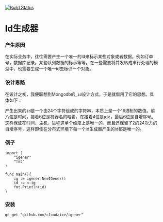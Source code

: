 [![Build Status](https://travis-ci.org/cloudaice/igener.svg?branch=master)](https://travis-ci.org/cloudaice/igener)

# Id生成器

### 产生原因

在实际业务中，往往需要产生一个唯一的Id来标示某些对象或者数据。例如订单号，数据库记录，某些队列数据的标示等等。在一些需要将并发转成串行处理的模型中，也需要生成一个唯一id去标识一个对象。

### 设计思路

在设计之初，我便联想到Mongodb的`_id`设计方式。于是就借用了它的思想。具体如下：

产生出来的`id`是一个由24个字符组成的字符串，本质上是一个16进制的数值。前八位是时间，接着6位是机器名的哈希，在接着4位是`pid`，最后6位是自增序号。这样保证在时间，主机，进程这单个维度上是唯一的，而且还保留了2的24次方的自增序号，这样即使在分布式环境下每一个id生成器产生的id都是唯一的。

### 例子

    import (
        "igener"
        "fmt"
    ) 
    
    func main(){
        ig := igener.NewIGener()
        id := <-ig
        fmt.Println(id)
    }

### 安装

    go get "github.com/cloudaice/igener"
